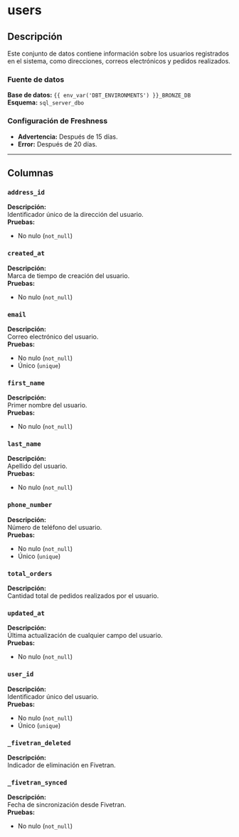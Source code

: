 # users

## Descripción
Este conjunto de datos contiene información sobre los usuarios registrados en el sistema, como direcciones, correos electrónicos y pedidos realizados.

### Fuente de datos
**Base de datos:** `{{ env_var('DBT_ENVIRONMENTS') }}_BRONZE_DB`  
**Esquema:** `sql_server_dbo`  

### Configuración de Freshness
- **Advertencia:** Después de 15 días.  
- **Error:** Después de 20 días.

---

## Columnas

### `address_id`
**Descripción:**  
Identificador único de la dirección del usuario.  
**Pruebas:**  
- No nulo (`not_null`)

### `created_at`
**Descripción:**  
Marca de tiempo de creación del usuario.  
**Pruebas:**  
- No nulo (`not_null`)

### `email`
**Descripción:**  
Correo electrónico del usuario.  
**Pruebas:**  
- No nulo (`not_null`)  
- Único (`unique`)

### `first_name`
**Descripción:**  
Primer nombre del usuario.  
**Pruebas:**  
- No nulo (`not_null`)

### `last_name`
**Descripción:**  
Apellido del usuario.  
**Pruebas:**  
- No nulo (`not_null`)

### `phone_number`
**Descripción:**  
Número de teléfono del usuario.  
**Pruebas:**  
- No nulo (`not_null`)  
- Único (`unique`)

### `total_orders`
**Descripción:**  
Cantidad total de pedidos realizados por el usuario.

### `updated_at`
**Descripción:**  
Última actualización de cualquier campo del usuario.  
**Pruebas:**  
- No nulo (`not_null`)

### `user_id`
**Descripción:**  
Identificador único del usuario.  
**Pruebas:**  
- No nulo (`not_null`)  
- Único (`unique`)

### `_fivetran_deleted`
**Descripción:**  
Indicador de eliminación en Fivetran.

### `_fivetran_synced`
**Descripción:**  
Fecha de sincronización desde Fivetran.  
**Pruebas:**  
- No nulo (`not_null`)
